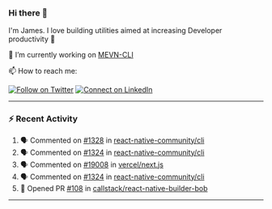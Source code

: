### Hi there 👋

I'm James. I love building utilities aimed at increasing Developer productivity :raised_hands: 

🔭 I’m currently working on [MEVN-CLI](https://github.com/madlabsinc/mevn-cli)

📫 How to reach me:

[![Follow on Twitter](https://img.shields.io/badge/--twitter?label=Twitter&logo=Twitter&style=social)](https://twitter.com/james_madhacks) [![Connect on LinkedIn](https://img.shields.io/badge/--linkedin?label=LinkedIn&logo=LinkedIn&style=social)](https://www.linkedin.com/in/jamesgeorge007)

---

### :zap: Recent Activity

<!--START_SECTION:activity-->
1. 🗣 Commented on [#1328](https://github.com/react-native-community/cli/issues/1328) in [react-native-community/cli](https://github.com/react-native-community/cli)
2. 🗣 Commented on [#1324](https://github.com/react-native-community/cli/issues/1324) in [react-native-community/cli](https://github.com/react-native-community/cli)
3. 🗣 Commented on [#19008](https://github.com/vercel/next.js/issues/19008) in [vercel/next.js](https://github.com/vercel/next.js)
4. 🗣 Commented on [#1324](https://github.com/react-native-community/cli/issues/1324) in [react-native-community/cli](https://github.com/react-native-community/cli)
5. 💪 Opened PR [#108](https://github.com/callstack/react-native-builder-bob/pull/108) in [callstack/react-native-builder-bob](https://github.com/callstack/react-native-builder-bob)
<!--END_SECTION:activity-->

---

<!--
**jamesgeorge007/jamesgeorge007** is a ✨ _special_ ✨ repository because its `README.md` (this file) appears on your GitHub profile.

Here are some ideas to get you started:

- 🌱 I’m currently learning ...
- 👯 I’m looking to collaborate on ...
- 🤔 I’m looking for help with ...
- 💬 Ask me about ...
- 😄 Pronouns: ...
- ⚡ Fun fact: ...
-->
